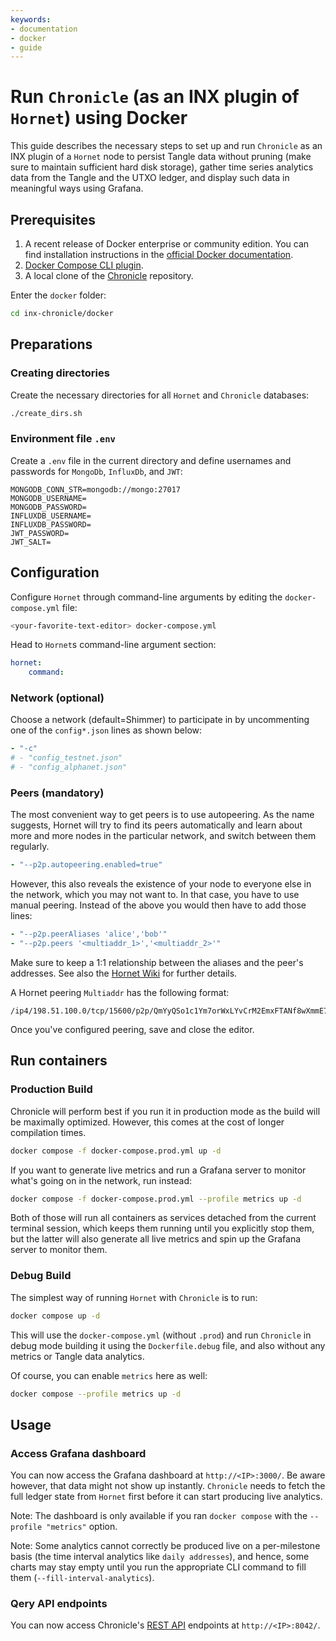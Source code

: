 ```yaml
---
keywords:
- documentation
- docker
- guide
---
```


# Run `Chronicle` (as an INX plugin of `Hornet`) using Docker

This guide describes the necessary steps to set up and run `Chronicle` as an INX plugin of a `Hornet` node to persist Tangle data without pruning (make sure to maintain sufficient hard disk storage), gather time series analytics data from the Tangle and the UTXO ledger, and display such data in meaningful ways using Grafana. 

## Prerequisites

1. A recent release of Docker enterprise or community edition. You can find installation instructions in the [official Docker documentation](https://docs.docker.com/engine/install/).
2. [Docker Compose CLI plugin](https://docs.docker.com/compose/install/compose-plugin/).
3. A local clone of the [Chronicle](https://github.com/iotaledger/inx-chronicle.git) repository.

Enter the `docker` folder:

```sh
cd inx-chronicle/docker
```

## Preparations 

### Creating directories
Create the necessary directories for all `Hornet` and `Chronicle` databases:

```sh
./create_dirs.sh
```

### Environment file `.env`

Create a `.env` file in the current directory and define usernames and passwords for `MongoDb`, `InfluxDb`, and `JWT`:

```
MONGODB_CONN_STR=mongodb://mongo:27017
MONGODB_USERNAME=
MONGODB_PASSWORD=
INFLUXDB_USERNAME=
INFLUXDB_PASSWORD=
JWT_PASSWORD=
JWT_SALT=
```

## Configuration

Configure `Hornet` through command-line arguments by editing the `docker-compose.yml` file:

```sh
<your-favorite-text-editor> docker-compose.yml
```

Head to `Hornet`s command-line argument section:

```yml
hornet:
    command:
```

### Network (optional) 

Choose a network (default=Shimmer) to participate in by uncommenting one of the `config*.json` lines as shown below:

```yml
- "-c"
# - "config_testnet.json"
# - "config_alphanet.json"
```
### Peers (mandatory)

The most convenient way to get peers is to use autopeering. As the name suggests, Hornet will try to find its peers automatically and learn about more and more nodes in the particular network, and switch between them regularly. 

```yml
- "--p2p.autopeering.enabled=true"
```
However, this also reveals the existence of your node to everyone else in the network, which you may not want to. In that case, you have to use manual peering. Instead of the above you would then have to add those lines:

```yml
- "--p2p.peerAliases 'alice','bob'"
- "--p2p.peers '<multiaddr_1>','<multiaddr_2>'"
```

Make sure to keep a 1:1 relationship between the aliases and the peer's addresses. See also the [Hornet Wiki](https://wiki.iota.org/hornet/references/configuration/) for further details.

 A Hornet peering `Multiaddr` has the following format:
```
/ip4/198.51.100.0/tcp/15600/p2p/QmYyQSo1c1Ym7orWxLYvCrM2EmxFTANf8wXmmE7DWjhx5N
```

Once you've configured peering, save and close the editor.

## Run containers

### Production Build

Chronicle will perform best if you run it in production mode as the build will be maximally optimized. However, this comes at the cost of longer compilation times.

```sh
docker compose -f docker-compose.prod.yml up -d
```

If you want to generate live metrics and run a Grafana server to monitor what's going on in the network, run instead:

```sh
docker compose -f docker-compose.prod.yml --profile metrics up -d
```

Both of those will run all containers as services detached from the current terminal session, which keeps them running until you explicitly stop them, but the latter will also generate all live metrics and spin up the Grafana server to monitor them.

### Debug Build

The simplest way of running `Hornet` with `Chronicle` is to run:

```sh
docker compose up -d
```

This will use the `docker-compose.yml` (without `.prod`) and run `Chronicle` in debug mode building it using the `Dockerfile.debug` file, and also without any metrics or Tangle data analytics.

Of course, you can enable `metrics` here as well:

```sh
docker compose --profile metrics up -d
```

## Usage

### Access Grafana dashboard

You can now access the Grafana dashboard at `http://<IP>:3000/`. Be aware however, that data might not show up instantly. `Chronicle` needs to fetch the full ledger state from `Hornet` first before it can start producing live analytics.

Note: The dashboard is only available if you ran `docker compose` with the `--profile "metrics"` option.

Note: Some analytics cannot correctly be produced live on a per-milestone basis (the time interval analytics like `daily addresses`), and hence, some charts may stay empty until you run the appropriate CLI command to fill them (`--fill-interval-analytics`).

### Qery API endpoints

You can now access Chronicle's [REST API](../reference/api.md) endpoints at `http://<IP>:8042/`.



